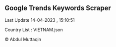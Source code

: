 

## Google Trends Keywords Scraper 
 
Last Update 14-04-2023 , 15:10:51

Country List :
VIETNAM.json



© Abdul Muttaqin 
